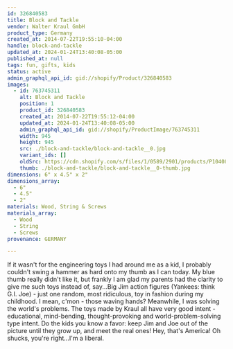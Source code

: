 ```yaml
---
id: 326840583
title: Block and Tackle
vendor: Walter Kraul GmbH
product_type: Germany
created_at: 2014-07-22T19:55:10-04:00
handle: block-and-tackle
updated_at: 2024-01-24T13:40:08-05:00
published_at: null
tags: fun, gifts, kids
status: active
admin_graphql_api_id: gid://shopify/Product/326840583
images:
  - id: 763745311
    alt: Block and Tackle
    position: 1
    product_id: 326840583
    created_at: 2014-07-22T19:55:12-04:00
    updated_at: 2024-01-24T13:40:08-05:00
    admin_graphql_api_id: gid://shopify/ProductImage/763745311
    width: 945
    height: 945
    src: ./block-and-tackle/block-and-tackle__0.jpg
    variant_ids: []
    oldSrc: https://cdn.shopify.com/s/files/1/0589/2901/products/P1040874.jpeg?v=1706121608
    thumb: ./block-and-tackle/block-and-tackle__0-thumb.jpg
dimensions: 6" x 4.5" x 2"
dimensions_array:
  - 6"
  - 4.5"
  - 2"
materials: Wood, String & Screws
materials_array:
  - Wood
  - String
  - Screws
provenance: GERMANY

---
```


If it wasn't for the engineering toys I had around me as a kid, I probably couldn't swing a hammer as hard onto my thumb as I can today. My blue thumb really didn't like it, but frankly I am glad my parents had the clarity to give me such toys instead of, say...Big Jim action figures (Yankees: think G.I. Joe) - just one random, most ridiculous, toy in fashion during my childhood. I mean, c'mon - those waving hands? Meanwhile, I was solving the world's problems. The toys made by Kraul all have very good intent - educational, mind-bending, thought-provoking and world-problem-solving type intent. Do the kids you know a favor: keep Jim and Joe out of the picture until they grow up, and meet the real ones! Hey, that's America! Oh shucks, you're right...I'm a liberal.